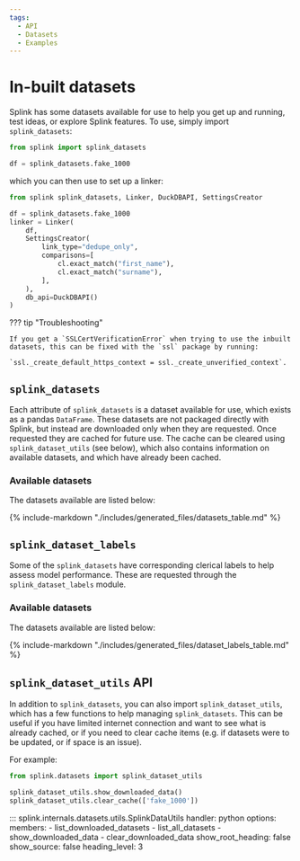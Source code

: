 ```yaml
---
tags:
  - API
  - Datasets
  - Examples
---
```


# In-built datasets

Splink has some datasets available for use to help you get up and running, test ideas, or explore Splink features.
To use, simply import `splink_datasets`:
```py
from splink import splink_datasets

df = splink_datasets.fake_1000
```
which you can then use to set up a linker:
```py
from splink splink_datasets, Linker, DuckDBAPI, SettingsCreator

df = splink_datasets.fake_1000
linker = Linker(
    df,
    SettingsCreator(
        link_type="dedupe_only",
        comparisons=[
            cl.exact_match("first_name"),
            cl.exact_match("surname"),
        ],
    ),
    db_api=DuckDBAPI()
)
```

??? tip "Troubleshooting"

    If you get a `SSLCertVerificationError` when trying to use the inbuilt datasets, this can be fixed with the `ssl` package by running:

    `ssl._create_default_https_context = ssl._create_unverified_context`.

## `splink_datasets`

Each attribute of `splink_datasets` is a dataset available for use, which exists as a pandas `DataFrame`.
These datasets are not packaged directly with Splink, but instead are downloaded only when they are requested.
Once requested they are cached for future use.
The cache can be cleared using `splink_dataset_utils` (see below),
which also contains information on available datasets, and which have already been cached.

### Available datasets

The datasets available are listed below:

{% include-markdown "./includes/generated_files/datasets_table.md" %}


## `splink_dataset_labels`

Some of the `splink_datasets` have corresponding clerical labels to help assess model performance. These are requested through the `splink_dataset_labels` module.

### Available datasets

The datasets available are listed below:

{% include-markdown "./includes/generated_files/dataset_labels_table.md" %}


## `splink_dataset_utils` API

In addition to `splink_datasets`, you can also import `splink_dataset_utils`,
which has a few functions to help managing `splink_datasets`.
This can be useful if you have limited internet connection and want to see what is already cached,
or if you need to clear cache items (e.g. if datasets were to be updated, or if space is an issue).

For example:
```py
from splink.datasets import splink_dataset_utils

splink_dataset_utils.show_downloaded_data()
splink_dataset_utils.clear_cache(['fake_1000'])
```

::: splink.internals.datasets.utils.SplinkDataUtils
    handler: python
    options:
      members:
        - list_downloaded_datasets
        - list_all_datasets
        - show_downloaded_data
        - clear_downloaded_data
      show_root_heading: false
      show_source: false
      heading_level: 3

